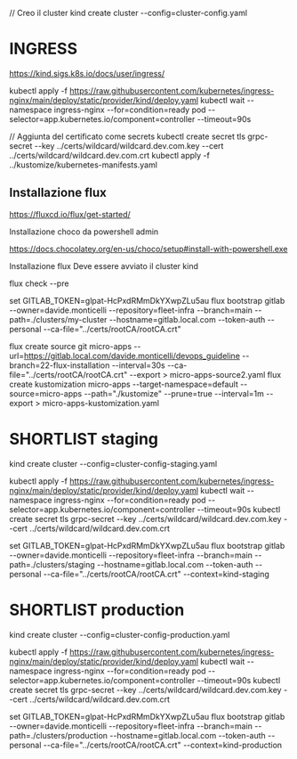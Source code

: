 // Creo il cluster
kind create cluster --config=cluster-config.yaml

# INGRESS 

https://kind.sigs.k8s.io/docs/user/ingress/

kubectl apply -f https://raw.githubusercontent.com/kubernetes/ingress-nginx/main/deploy/static/provider/kind/deploy.yaml
kubectl wait --namespace ingress-nginx --for=condition=ready pod --selector=app.kubernetes.io/component=controller --timeout=90s

// Aggiunta del certificato come secrets
kubectl create secret tls grpc-secret --key ../certs/wildcard/wildcard.dev.com.key --cert ../certs/wildcard/wildcard.dev.com.crt
kubectl apply -f ../kustomize/kubernetes-manifests.yaml

## Installazione flux ##

https://fluxcd.io/flux/get-started/

Installazione choco da powershell admin

https://docs.chocolatey.org/en-us/choco/setup#install-with-powershell.exe

Installazione flux 
Deve essere avviato il cluster kind

flux check --pre

set GITLAB_TOKEN=glpat-HcPxdRMmDkYXwpZLu5au
flux bootstrap gitlab --owner=davide.monticelli --repository=fleet-infra  --branch=main --path=./clusters/my-cluster  --hostname=gitlab.local.com --token-auth --personal --ca-file="../certs/rootCA/rootCA.crt"

flux create source git micro-apps --url=https://gitlab.local.com/davide.monticelli/devops_guideline --branch=22-flux-installation --interval=30s --ca-file="../certs/rootCA/rootCA.crt" --export  > micro-apps-source2.yaml 
flux create kustomization micro-apps --target-namespace=default --source=micro-apps --path="./kustomize" --prune=true --interval=1m --export > micro-apps-kustomization.yaml





# SHORTLIST staging
kind create cluster --config=cluster-config-staging.yaml

kubectl apply -f https://raw.githubusercontent.com/kubernetes/ingress-nginx/main/deploy/static/provider/kind/deploy.yaml
kubectl wait --namespace ingress-nginx --for=condition=ready pod --selector=app.kubernetes.io/component=controller --timeout=90s
kubectl create secret tls grpc-secret --key ../certs/wildcard/wildcard.dev.com.key --cert ../certs/wildcard/wildcard.dev.com.crt

set GITLAB_TOKEN=glpat-HcPxdRMmDkYXwpZLu5au
flux bootstrap gitlab --owner=davide.monticelli --repository=fleet-infra  --branch=main --path=./clusters/staging  --hostname=gitlab.local.com --token-auth --personal --ca-file="../certs/rootCA/rootCA.crt" --context=kind-staging


# SHORTLIST production
kind create cluster --config=cluster-config-production.yaml

kubectl apply -f https://raw.githubusercontent.com/kubernetes/ingress-nginx/main/deploy/static/provider/kind/deploy.yaml
kubectl wait --namespace ingress-nginx --for=condition=ready pod --selector=app.kubernetes.io/component=controller --timeout=90s
kubectl create secret tls grpc-secret --key ../certs/wildcard/wildcard.dev.com.key --cert ../certs/wildcard/wildcard.dev.com.crt

set GITLAB_TOKEN=glpat-HcPxdRMmDkYXwpZLu5au
flux bootstrap gitlab --owner=davide.monticelli --repository=fleet-infra  --branch=main --path=./clusters/production  --hostname=gitlab.local.com --token-auth --personal --ca-file="../certs/rootCA/rootCA.crt" --context=kind-production